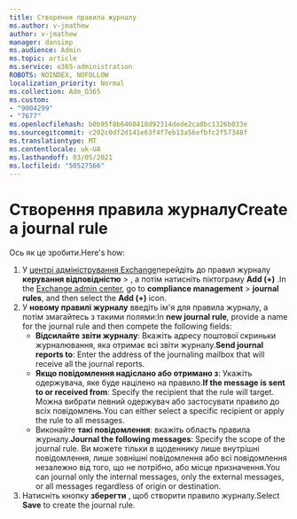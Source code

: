 ```yaml
---
title: Створення правила журналу
ms.author: v-jmathew
author: v-jmathew
manager: dansimp
ms.audience: Admin
ms.topic: article
ms.service: o365-administration
ROBOTS: NOINDEX, NOFOLLOW
localization_priority: Normal
ms.collection: Adm_O365
ms.custom:
- "9004299"
- "7677"
ms.openlocfilehash: b0b95f8b6460418d92314dede2ca8bc1326b033e
ms.sourcegitcommit: c202c0df2d141e63f4f7eb13a56efbfc2f57348f
ms.translationtype: MT
ms.contentlocale: uk-UA
ms.lasthandoff: 03/05/2021
ms.locfileid: "50527566"
---
```

# <a name="create-a-journal-rule"></a><span data-ttu-id="f4f5e-102">Створення правила журналу</span><span class="sxs-lookup"><span data-stu-id="f4f5e-102">Create a journal rule</span></span>

<span data-ttu-id="f4f5e-103">Ось як це зробити.</span><span class="sxs-lookup"><span data-stu-id="f4f5e-103">Here's how:</span></span>

1. <span data-ttu-id="f4f5e-104">У [центрі адміністрування Exchange](https://go.microsoft.com/fwlink/p/?linkid=2059104)перейдіть до правил журналу **керування відповідністю**  >  , а потім натисніть піктограму **Add (+)** .</span><span class="sxs-lookup"><span data-stu-id="f4f5e-104">In the [Exchange admin center](https://go.microsoft.com/fwlink/p/?linkid=2059104), go to **compliance management** > **journal rules**, and then select the **Add (+)** icon.</span></span>
2. <span data-ttu-id="f4f5e-105">У **новому правилі журналу** введіть ім'я для правила журналу, а потім змагайтесь з такими полями:</span><span class="sxs-lookup"><span data-stu-id="f4f5e-105">In **new journal rule**, provide a name for the journal rule and then compete the following fields:</span></span>  
    - <span data-ttu-id="f4f5e-106">**Відсилайте звіти журналу**: Вкажіть адресу поштової скриньки журналювання, яка отримає всі звіти журналу.</span><span class="sxs-lookup"><span data-stu-id="f4f5e-106">**Send journal reports to**: Enter the address of the journaling mailbox that will receive all the journal reports.</span></span>  
    - <span data-ttu-id="f4f5e-107">**Якщо повідомлення надіслано або отримано з**: Укажіть одержувача, яке буде націлено на правило.</span><span class="sxs-lookup"><span data-stu-id="f4f5e-107">**If the message is sent to or received from**: Specify the recipient that the rule will target.</span></span> <span data-ttu-id="f4f5e-108">Можна вибрати певний одержувач або застосувати правило до всіх повідомлень.</span><span class="sxs-lookup"><span data-stu-id="f4f5e-108">You can either select a specific recipient or apply the rule to all messages.</span></span>  
    - <span data-ttu-id="f4f5e-109">Виконайте **такі повідомлення**: вкажіть область правила журналу.</span><span class="sxs-lookup"><span data-stu-id="f4f5e-109">**Journal the following messages**: Specify the scope of the journal rule.</span></span> <span data-ttu-id="f4f5e-110">Ви можете тільки в щоденнику лише внутрішні повідомлення, лише зовнішні повідомлення або всі повідомлення незалежно від того, що не потрібно, або місце призначення.</span><span class="sxs-lookup"><span data-stu-id="f4f5e-110">You can journal only the internal messages, only the external messages, or all messages regardless of origin or destination.</span></span>
3. <span data-ttu-id="f4f5e-111">Натисніть кнопку **зберегти** , щоб створити правило журналу.</span><span class="sxs-lookup"><span data-stu-id="f4f5e-111">Select **Save** to create the journal rule.</span></span>
